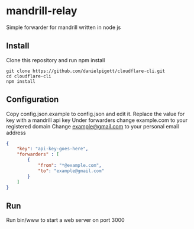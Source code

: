 mandrill-relay
==============

Simple forwarder for mandrill written in node js

## Install
Clone this repository and run npm install
```
git clone https://github.com/danielpigott/cloudflare-cli.git
cd cloudflare-cli
npm install
```

## Configuration
Copy config.json.example to config.json and edit it.
Replace the value for key with a mandrill api key
Under forwarders change example.com to your registered domain
Change example@gmail.com to your personal email address
```json
{
    "key": "api-key-goes-here",
    "forwarders" : [
        {
            "from": "*@example.com",
            "to": "example@gmail.com"
        }
    ]
}
```

## Run
Run bin/www to start a web server on port 3000
